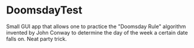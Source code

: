 # DoomsdayTest

Small GUI app that allows one to practice the "Doomsday Rule" algorithm invented by John Conway to determine the day of the week a certain date falls on. Neat party trick.
